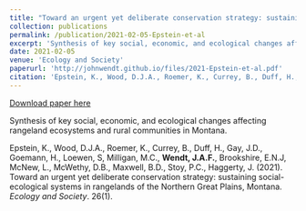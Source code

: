 ```yaml
---
title: "Toward an urgent yet deliberate conservation strategy: sustaining social-ecological systems in rangelands of the Northern Great Plains, Montana"
collection: publications
permalink: /publication/2021-02-05-Epstein-et-al
excerpt: 'Synthesis of key social, economic, and ecological changes affecting rangeland ecosystems and rural communities in Montana.'
date: 2021-02-05
venue: 'Ecology and Society'
paperurl: 'http://johnwendt.github.io/files/2021-Epstein-et-al.pdf'
citation: 'Epstein, K., Wood, D.J.A., Roemer, K., Currey, B., Duff, H., Gay, J.D., Goemann, H., Loewen, S, Milligan, M.C., <b>Wendt, J.A.F.</b>, Brookshire, E.N.J, McNew, L., McWethy, D.B., Maxwell, B.D., Stoy, P.C., Haggerty, J. (2021). Toward an urgent yet deliberate conservation strategy: sustaining social-ecological systems in rangelands of the Northern Great Plains, Montana. <i>Ecology and Society</i>. 26(1).'
---
```


<a href='http://johnwendt.github.io/files/2021-Epstein-et-al.pdf'>Download paper here</a>

Synthesis of key social, economic, and ecological changes affecting rangeland ecosystems and rural communities in Montana.

Epstein, K., Wood, D.J.A., Roemer, K., Currey, B., Duff, H., Gay, J.D., Goemann, H., Loewen, S, Milligan, M.C., <b>Wendt, J.A.F.</b>, Brookshire, E.N.J, McNew, L., McWethy, D.B., Maxwell, B.D., Stoy, P.C., Haggerty, J. (2021). Toward an urgent yet deliberate conservation strategy: sustaining social-ecological systems in rangelands of the Northern Great Plains, Montana. <i>Ecology and Society</i>. 26(1).